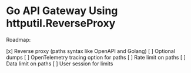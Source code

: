 # Go API Gateway Using httputil.ReverseProxy

Roadmap:

[x] Reverse proxy (paths syntax like OpenAPI and Golang)
[ ] Optional dumps
[ ] OpenTelemetry tracing option for paths
[ ] Rate limit on paths
[ ] Data limit on paths
[ ] User session for limits

